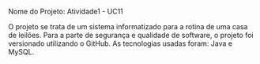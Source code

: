 Nome do Projeto: Atividade1 - UC11

O projeto se trata de um sistema informatizado para a rotina de uma casa de leilões. Para a parte de segurança e qualidade de software, o projeto foi versionado utilizando o GitHub.
As tecnologias usadas foram: Java e MySQL.
